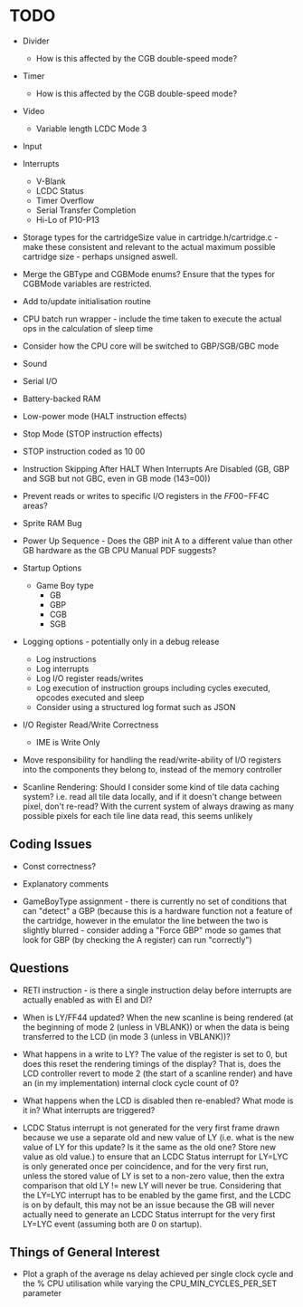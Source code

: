 # TODO

* Divider
	* How is this affected by the CGB double-speed mode?

* Timer
	* How is this affected by the CGB double-speed mode?

* Video
	* Variable length LCDC Mode 3

* Input

* Interrupts
	* V-Blank
	* LCDC Status
	* Timer Overflow
	* Serial Transfer Completion
	* Hi-Lo of P10-P13

* Storage types for the cartridgeSize value in cartridge.h/cartridge.c - make these consistent and relevant to the actual maximum possible cartridge size - perhaps unsigned aswell.

* Merge the GBType and CGBMode enums? Ensure that the types for CGBMode variables are restricted.

* Add to/update initialisation routine

* CPU batch run wrapper - include the time taken to execute the actual ops in the calculation of sleep time

* Consider how the CPU core will be switched to GBP/SGB/GBC mode

* Sound

* Serial I/O

* Battery-backed RAM

* Low-power mode (HALT instruction effects)

* Stop Mode (STOP instruction effects)

* STOP instruction coded as 10 00

* Instruction Skipping After HALT When Interrupts Are Disabled (GB, GBP and SGB but not GBC, even in GB mode ($143=$00))
* Prevent reads or writes to specific I/O registers in the $FF00-$FF4C areas?

* Sprite RAM Bug

* Power Up Sequence - Does the GBP init A to a different value than other GB hardware as the GB CPU Manual PDF suggests?

* Startup Options
	* Game Boy type
		* GB
		* GBP
		* CGB
		* SGB

* Logging options - potentially only in a debug release
	* Log instructions
	* Log interrupts
	* Log I/O register reads/writes
	* Log execution of instruction groups including cycles executed, opcodes executed and sleep
	* Consider using a structured log format such as JSON

* I/O Register Read/Write Correctness
	* IME is Write Only

* Move responsibility for handling the read/write-ability of I/O registers into the components they belong to, instead of the memory controller

* Scanline Rendering: Should I consider some kind of tile data caching system? i.e. read all tile data locally, and if it doesn't change between pixel, don't re-read? With the current system of always drawing as many possible pixels for each tile line data read, this seems unlikely

## Coding Issues

* Const correctness?

* Explanatory comments

* GameBoyType assignment - there is currently no set of conditions that can "detect" a GBP (because this is a hardware function not a feature of the cartridge, however in the emulator the line between the two is slightly blurred - consider adding a "Force GBP" mode so games that look for GBP (by checking the A register) can run "correctly")

## Questions

* RETI instruction - is there a single instruction delay before interrupts are actually enabled as with EI and DI?

* When is LY/FF44 updated? When the new scanline is being rendered (at the beginning of mode 2 (unless in VBLANK)) or when the data is being transferred to the LCD (in mode 3 (unless in VBLANK))?

* What happens in a write to LY? The value of the register is set to 0, but does this reset the rendering timings of the display? That is, does the LCD controller revert to mode 2 (the start of a scanline render) and have an (in my implementation) internal clock cycle count of 0?

* What happens when the LCD is disabled then re-enabled? What mode is it in? What interrupts are triggered?

* LCDC Status interrupt is not generated for the very first frame drawn because we use a separate old and new value of LY (i.e. what is the new value of LY for this update? Is it the same as the old one? Store new value as old value.) to ensure that an LCDC Status interrupt for LY=LYC is only generated once per coincidence, and for the very first run, unless the stored value of LY is set to a non-zero value, then the extra comparison that old LY != new LY will never be true. Considering that the LY=LYC interrupt has to be enabled by the game first, and the LCDC is on by default, this may not be an issue because the GB will never actually need to generate an LCDC Status interrupt for the very first LY=LYC event (assuming both are 0 on startup).

## Things of General Interest

* Plot a graph of the average ns delay achieved per single clock cycle and the % CPU utilisation while varying the CPU_MIN_CYCLES_PER_SET parameter